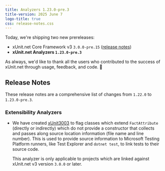 ```yaml
---
title: Analyzers 1.23.0-pre.3
title-version: 2025 June 7
logo-title: true
css: release-notes.css
---
```


Today, we're shipping two new prereleases:

* xUnit.net Core Framework v3 `3.0.0-pre.15` ([release notes](/releases/v3/3.0.0-pre.15))
* **xUnit.net Analyzers `1.23.0-pre.3`**

As always, we'd like to thank all the users who contributed to the success of xUnit.net through usage, feedback, and code. 🎉

## Release Notes

These release notes are a comprehensive list of changes from `1.22.0` to `1.23.0-pre.3`.

### Extensibility Analyzers

* We have created [xUnit3003](/xunit.analyzers/rules/xUnit3003) to flag classes which extend `FactAttribute` (directly or indirectly) which do not provide a constructor that collects and passes along source location information (file name and line number). This is used to provide source information to Microsoft Testing Platform runners, like Test Explorer and `dotnet test`, to link tests to their source code.

  This analyzer is only applicable to projects which are linked against xUnit.net v3 version `3.0.0` or later.
